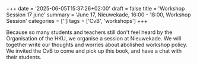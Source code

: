 +++
date = '2025-06-05T15:37:26+02:00'
draft = false
title = 'Workshop Session 17 june'
summary = 'June 17, Nieuwekade, 16:00 - 18:00, Workshop Session'
categories = ['']
tags = ['CvB', 'workshops']
+++

Because so many students and teachers still don't feel heard by the Organisation of the HKU, we organise a session at Nieuwekade. We will together write our thoughts and worries about abolished workshop policy. We invited the CvB to come and pick up this book, and have a chat with their students.
